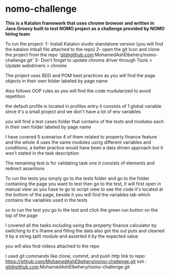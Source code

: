 # nomo-challenge

**This is a Katalon framework that uses chrome browser and written in Java.Groovy
 built to test NOMO project as a challenge provided by NOMO hiring team**

To run the project:
1- Install Katalon studio standalone version (you will find the katalon intsall file attached to the repo)
2- open the git Icon and clone the project from the repo 'git@github.com:MohamedAshElbehery/nomo-challenge.git'
3- Don't forget to update chrome driver through Tools > Update webdrivers > chrome

The project uses BDD and POM best practices as you will find the page objects in their own folder labeled by page name

Also follows OOP rules as you will find the code mudularized to avoid repetition

the default profile is located in profiles entry it consists of 1 global variable since it's a small project
and we don't have a lot of env variables
 
you will find a test cases folder that contains of the tests and modules each in their own folder labeled by page name
 
I have covered 5 scenarios 4 of them related to property finance feature and the whole 4 uses the same modules using different
variables and conditions, a better practice would have been a data driven approach but it wsn't stated in the task description

The remaining test is for validating task one it consists of elements and redirect assertions

To run the tests you simply go to the tests folder and go to the folder containing the page you want to test then go to
the test, it will first open in manual view so you have to go to script view to see the code it's located at the bottom of the page,
beside it you will find the variables tab which contains the variables used in the tests

so to run the test you go to the test and click the green run button on the top of the page

I covered all the tasks including using the property finance calculator by switching to it's iframe and filling the data
also got the out puts and cleaned it by a string split module and asserted it by the expected value

you will also find videos attached to the repo

I used git commands like clone, commit, and push
http link to repo: https://github.com/MohamedAshElbehery/nomo-challenge.git
ssh : git@github.com:MohamedAshElbehery/nomo-challenge.git

